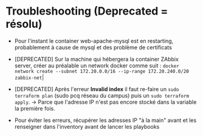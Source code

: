 # Troubleshooting (Deprecated = résolu)

- Pour l'instant le container web-apache-mysql est en restarting, probablement à cause de mysql et des problème de certificats

- [DEPRECATED] Sur la machine qui hébergera la container ZAbbix server, créer au préalable un network docker comme suit : `docker network create --subnet 172.20.0.0/16 --ip-range 172.20.240.0/20 zabbix-net`|

- [DEPRECATED] Après l'erreur **Invalid index** il faut re-faire un `sudo terraform plan` (sudo pcq réseau du campus) puis un `sudo terraform apply`. -> Parce que l'adresse IP n'est pas encore stocké dans la variable la première fois.

- Pour éviter les erreurs, récupérer les adresses IP "à la main" avant et les renseigner dans l'inventory avant de lancer les playbooks